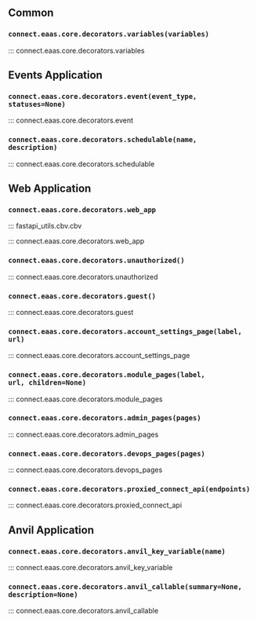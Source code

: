 ## Common

### <code>connect.eaas.core.decorators.<strong>variables(variables)</strong></code>

::: connect.eaas.core.decorators.variables

## Events Application

### <code>connect.eaas.core.decorators.<strong>event(event_type, statuses=None)</strong></code>

::: connect.eaas.core.decorators.event

### <code>connect.eaas.core.decorators.<strong>schedulable(name, description)</strong></code>

::: connect.eaas.core.decorators.schedulable


## Web Application

### <code>connect.eaas.core.decorators.<strong>web_app</strong></code>

::: fastapi_utils.cbv.cbv

::: connect.eaas.core.decorators.web_app

### <code>connect.eaas.core.decorators.<strong>unauthorized()</strong></code>

::: connect.eaas.core.decorators.unauthorized

### <code>connect.eaas.core.decorators.<strong>guest()</strong></code>

::: connect.eaas.core.decorators.guest

### <code>connect.eaas.core.decorators.<strong>account_settings_page(label, url)</strong></code>

::: connect.eaas.core.decorators.account_settings_page

### <code>connect.eaas.core.decorators.<strong>module_pages(label, url, children=None)</strong></code>

::: connect.eaas.core.decorators.module_pages

### <code>connect.eaas.core.decorators.<strong>admin_pages(pages)</strong></code>

::: connect.eaas.core.decorators.admin_pages

### <code>connect.eaas.core.decorators.<strong>devops_pages(pages)</strong></code>

::: connect.eaas.core.decorators.devops_pages

### <code>connect.eaas.core.decorators.<strong>proxied_connect_api(endpoints)</strong></code>

::: connect.eaas.core.decorators.proxied_connect_api


## Anvil Application

### <code>connect.eaas.core.decorators.<strong>anvil_key_variable(name)</strong></code>

::: connect.eaas.core.decorators.anvil_key_variable

### <code>connect.eaas.core.decorators.<strong>anvil_callable(summary=None, description=None)</strong></code>

::: connect.eaas.core.decorators.anvil_callable
